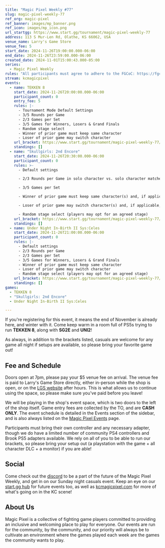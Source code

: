 ```yaml
---
title: "Magic Pixel Weekly #77"
slug: magic-pixel-weekly-77
ref_org: magic-pixel
ref_banner: images/mp_banner.png
ref_icon: images/mp_icon.png
url_startgg: https://www.start.gg/tournament/magic-pixel-weekly-77
address: 113 S Mur-Len Rd, Olathe, KS 66062, USA
venue_name: Larry's Game Store
venue_fee: 5
start_date: 2024-11-26T19:00:00.000-06:00
end_date: 2024-11-26T23:59:00.000-06:00
created_date: 2024-11-01T15:00:43.000-05:00
series:
  - Magic Pixel Weekly
rules: "All participants must agree to adhere to the FGCoC: https://fgcoc.com/"
stream: kcmagicpixel
events:
  - name: TEKKEN 8
    start_date: 2024-11-26T20:00:00.000-06:00
    participant_count: 0
    entry_fee: 5
    rules: |-
      - Tournament Mode Default Settings
      - 3/5 Rounds per Game
      - 2/3 Games per Set
      - 3/5 Games for Winners, Losers & Grand Finals
      - Random stage select
      - Winner of prior game must keep same character
      - Loser of prior game may switch character
    url_bracket: https://www.start.gg/tournament/magic-pixel-weekly-77/events/tekken-8/brackets/1807782/2672018
    standings: []
  - name: "Skullgirls: 2nd Encore"
    start_date: 2024-11-26T20:30:00.000-06:00
    participant_count: 0
    rules: >-
      - Default settings

      - 2/3 Rounds per Game in solo character vs. solo character matches

      - 3/5 Games per Set

      - Winner of prior game must keep same character(s) and, if applicable, assists

      - Loser of prior game may switch character(s) and, if applicable, assists

      - Random stage select (players may opt for an agreed stage)
    url_bracket: https://www.start.gg/tournament/magic-pixel-weekly-77/events/skullgirls-2nd-encore/brackets/1807780/2672016
    standings: []
  - name: Under Night In-Birth II Sys:Celes
    start_date: 2024-11-26T21:00:00.000-06:00
    participant_count: 0
    rules: |-
      - Default settings
      - 2/3 Rounds per Game
      - 2/3 Games per Set
      - 3/5 Games for Winners, Losers & Grand Finals
      - Winner of prior game must keep same character
      - Loser of prior game may switch character
      - Random stage select (players may opt for an agreed stage)
    url_bracket: https://www.start.gg/tournament/magic-pixel-weekly-77/events/under-night-in-birth-ii-sys-celes/brackets/1807783/2672019
    standings: []
games:
  - TEKKEN 8
  - "Skullgirls: 2nd Encore"
  - Under Night In-Birth II Sys:Celes

---
```


If you're registering for this event, it means the end of November is already here, and winter with it. Come keep warm in a room full of PS5s trying to run **TEKKEN 8**, along with **SG2E** and **UNI2**!

As always, in addition to the brackets listed, casuals are welcome for any game all night if setups are available, so please bring your favorite game out! 

## Fee and Schedule

Doors open at 7pm, please pay your $5 venue fee on arrival. The venue fee is paid to Larry's Game Store directly, either in-person while the shop is open, or on the [LGS website](https://www.larrysgamestore.com/products/kc-magic-pixel-5) after hours. This is what allows us to continue using the space, so please make sure you've paid before you leave!

We will be playing in the shop's event space, which is two doors to the left of the shop itself. Game entry fees are collected by the TO, and are **CASH ONLY**. The event schedule is detailed in the Events section of the sidebar, and is also always listed on the [Magic Pixel Events](https://kcmagicpixel.com/events/) page.

Participants must bring their own controller and any necessary adapter, though we do have a limited number of community PS4 controllers and Brook PS5 adapters available. We rely on all of you to be able to run our brackets, so please bring your setup out (a playstation with the game + all character DLC + a monitor) if you are able!  

## Social

Come check out the [discord](https://discord.gg/jkmn6CVrrQ) to be a part of the future of the Magic Pixel Weekly, and get in on our Sunday night casuals event. Keep an eye on our [start.gg hub](https://www.start.gg/hub/magic-pixel) for future events too, as well as [kcmagicpixel.com](https://kcmagicpixel.com) for more of what's going on in the KC scene!

## About Us

Magic Pixel is a collective of fighting game players committed to providing an inclusive and welcoming place to play for everyone. Our events are run for the community, by the community, and our priority will always be to cultivate an environment where the games played each week are the games the community wants to play.
  